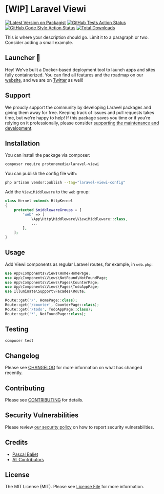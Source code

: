 # [WIP] Laravel Viewi

[![Latest Version on Packagist](https://img.shields.io/packagist/v/protonemedia/laravel-viewi.svg?style=flat-square)](https://packagist.org/packages/protonemedia/laravel-viewi)
[![GitHub Tests Action Status](https://img.shields.io/github/workflow/status/protonemedia/laravel-viewi/run-tests?label=tests)](https://github.com/protonemedia/laravel-viewi/actions?query=workflow%3Arun-tests+branch%3Amain)
[![GitHub Code Style Action Status](https://img.shields.io/github/workflow/status/protonemedia/laravel-viewi/Check%20&%20fix%20styling?label=code%20style)](https://github.com/protonemedia/laravel-viewi/actions?query=workflow%3A"Check+%26+fix+styling"+branch%3Amain)
[![Total Downloads](https://img.shields.io/packagist/dt/protonemedia/laravel-viewi.svg?style=flat-square)](https://packagist.org/packages/protonemedia/laravel-viewi)

This is where your description should go. Limit it to a paragraph or two. Consider adding a small example.

## Launcher 🚀

Hey! We've built a Docker-based deployment tool to launch apps and sites fully containerized. You can find all features and the roadmap on our [website](https://uselauncher.com), and we are on [Twitter](https://twitter.com/uselauncher) as well!

## Support

We proudly support the community by developing Laravel packages and giving them away for free. Keeping track of issues and pull requests takes time, but we're happy to help! If this package saves you time or if you're relying on it professionally, please consider [supporting the maintenance and development](https://github.com/sponsors/pascalbaljet).

## Installation

You can install the package via composer:

```bash
composer require protonemedia/laravel-viewi
```

You can publish the config file with:

```bash
php artisan vendor:publish --tag="laravel-viewi-config"
```

Add the `ViewiMiddleware` to the `web` group:

```php
class Kernel extends HttpKernel
{
    protected $middlewareGroups = [
        'web' => [
            \App\Http\Middleware\ViewiMiddleware::class,
            ...
        ],
    ];
}
```

## Usage

Add Viewi components as regular Laravel routes, for example, in `web.php`:

```php
use App\Components\Views\Home\HomePage;
use App\Components\Views\NotFound\NotFoundPage;
use App\Components\Views\Pages\CounterPage;
use App\Components\Views\Pages\TodoAppPage;
use Illuminate\Support\Facades\Route;

Route::get('/', HomePage::class);
Route::get('/counter', CounterPage::class);
Route::get('/todo', TodoAppPage::class);
Route::get('*', NotFoundPage::class);
```

## Testing

```bash
composer test
```

## Changelog

Please see [CHANGELOG](CHANGELOG.md) for more information on what has changed recently.

## Contributing

Please see [CONTRIBUTING](.github/CONTRIBUTING.md) for details.

## Security Vulnerabilities

Please review [our security policy](../../security/policy) on how to report security vulnerabilities.

## Credits

- [Pascal Baljet](https://github.com/pascalbaljet)
- [All Contributors](../../contributors)

## License

The MIT License (MIT). Please see [License File](LICENSE.md) for more information.
